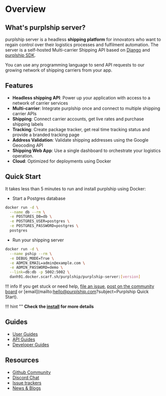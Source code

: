 
# Overview

## What's purplship server?

purplship server is a headless **shipping platform** for innovators who want to regain control over their logistics
processes and fulfilment automation.
The server is a self-hosted Multi-carrier Shipping API based on [Django](https://www.djangoproject.com/)
and [purplship SDK](https://sdk.purplship.com).

You can use any programming language to send API requests to our growing network of
shipping carriers from your app.

## Features

- **Headless shipping API**: Power up your application with access to a network of carrier services
- **Multi-carrier**: Integrate purplship once and connect to multiple shipping carrier APIs
- **Shipping**: Connect carrier accounts, get live rates and purchase shipping labels
- **Tracking**: Create package tracker, get real time tracking status and provide a branded tracking page
- **Address Validation**: Validate shipping addresses using the Google Geocoding API
- **Shipping Web App**: Use a single dashboard to orchestrate your logistics operation.
- **Cloud**: Optimized for deployments using Docker

## Quick Start

It takes less than 5 minutes to run and install purplship using Docker:

- Start a Postgres database

```bash
docker run -d \
  --name db --rm \
  -e POSTGRES_DB=db \
  -e POSTGRES_USER=postgres \
  -e POSTGRES_PASSWORD=postgres \
  postgres
```

- Run your shipping server

```bash
docker run -d \
  --name pship --rm \
  -e DEBUG_MODE=True \
  -e ADMIN_EMAIL=admin@example.com \
  -e ADMIN_PASSWORD=demo \
  --link=db:db -p 5002:5002 \
  danh91.docker.scarf.sh/purplship/purplship-server:[version]
```

!!! info
    If you get stuck or need help, [file an issue](https://github.com/purplship/purplship-server/issues/new/choose), 
    [post on the community board](https://github.com/purplship/purplship-server/discussions) or 
    [email](mailto:hello@purplship.com?subject=Purplship Quick Start).


!!! hint ""
    **Check the [install](developer-guides/installing/) for more details**

## Guides

  - [User Guides](user-guides/index.md)
  - [API Guides](api-guides/index.md)
  - [Developer Guides](developer-guides/architecture.md)

## Resources

- [Github Community](https://github.com/purplship/purplship-server/discussions)
- [Discord Chat](https://discord.gg/kXEa3UMRHd)
- [Issue trackers](https://github.com/purplship/purplship-server/issues)
- [News & Blogs](https://blog.purplship.com)
